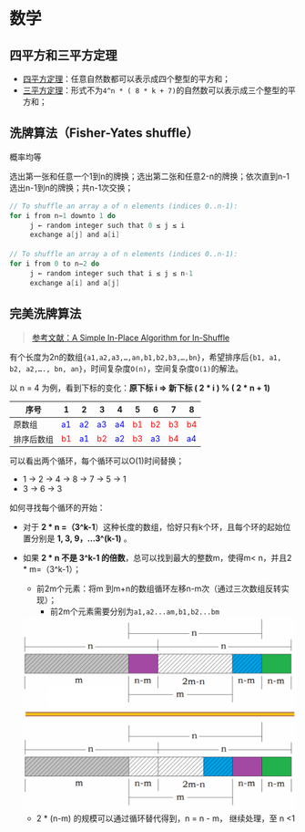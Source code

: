 # 数学

## 四平方和三平方定理

- [四平方定理](https://en.wikipedia.org/wiki/Lagrange's_four-square_theorem)：任意自然数都可以表示成四个整型的平方和；
- [三平方定理](https://en.wikipedia.org/wiki/Legendre's_three-square_theorem)：形式不为`4^n * ( 8 * k + 7)`的自然数可以表示成三个整型的平方和；



## 洗牌算法（Fisher-Yates shuffle）

概率均等

选出第一张和任意一个1到n的牌换；选出第二张和任意2-n的牌换；依次直到n-1选出n-1到n的牌换；共n-1次交换；

```java
// To shuffle an array a of n elements (indices 0..n-1):
for i from n−1 downto 1 do
     j ← random integer such that 0 ≤ j ≤ i
     exchange a[j] and a[i]
    
// To shuffle an array a of n elements (indices 0..n-1):
for i from 0 to n−2 do
     j ← random integer such that i ≤ j ≤ n-1
     exchange a[i] and a[j]
```



## 完美洗牌算法

> [参考文献：A Simple In-Place Algorithm for In-Shuffle](https://www.alipan.com/s/QTjWDQ6a3U5)

有个长度为2n的数组`{a1,a2,a3,…,an,b1,b2,b3,…,bn}`，希望排序后`{b1, a1, b2, a2,…., bn, an}`，时间复杂度`O(n)`，空间复杂度`O(1)`的解法。

以 n = 4 为例，看到下标的变化：**原下标 i => 新下标 ( 2 * i ) % ( 2 * n + 1)**

| 序号       | 1                            | 2                            | 3                            | 4                            | 5                           | 6                            | 7                           | 8                            |
| ---------- | ---------------------------- | ---------------------------- | ---------------------------- | ---------------------------- | --------------------------- | ---------------------------- | --------------------------- | ---------------------------- |
| 原数组     | <font color='blue'>a1</font> | <font color='blue'>a2</font> | <font color='blue'>a3</font> | <font color='blue'>a4</font> | <font color='red'>b1</font> | <font color='red'>b2</font>  | <font color='red'>b3</font> | <font color='red'>b4</font>  |
| 排序后数组 | <font color='red'>b1</font>  | <font color='blue'>a1</font> | <font color='red'>b2</font>  | <font color='blue'>a2</font> | <font color='red'>b3</font> | <font color='blue'>a3</font> | <font color='red'>b4</font> | <font color='blue'>a4</font> |

可以看出两个循环，每个循环可以O(1)时间替换；

- 1 -> 2 -> 4 -> 8 -> 7 -> 5 -> 1
- 3 -> 6 -> 3

如何寻找每个循环的开始：

- 对于 **2 * n =（3^k-1**）这种长度的数组，恰好只有k个环，且每个环的起始位置分别是 **1, 3, 9，…3^(k-1)** 。 

- 如果 **2 * n 不是 3^k-1 的倍数**，总可以找到最大的整数m，使得m< n，并且2 * m=（3^k-1）；

  - 前2m个元素：将m 到m+n的数组循环左移n-m次（通过三次数组反转实现）；
    - 前2m个元素需要分别为`a1,a2...am,b1,b2...bm`

  <img src=".pics/math/perfectshuffle.png" alt="三次反转示例" style="zoom: 50%;" />

  - 2 * (n-m) 的规模可以通过循环替代得到，n = n -  m， 继续处理，至 n <1